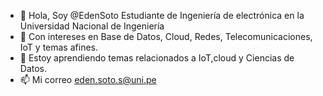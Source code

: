 - 👋 Hola, Soy @EdenSoto Estudiante de Ingeniería de electrónica en la Universidad Nacional de Ingeniería
- 👀 Con intereses en Base de Datos, Cloud, Redes, Telecomunicaciones, IoT y temas afines.
- 🌱 Estoy aprendiendo temas relacionados a IoT,cloud y Ciencias de Datos. 
- 📫 Mi correo eden.soto.s@uni.pe


<!---
EdenSoto/EdenSoto is a ✨ special ✨ repository because its `README.md` (this file) appears on your GitHub profile.
You can click the Preview link to take a look at your changes.
--->
